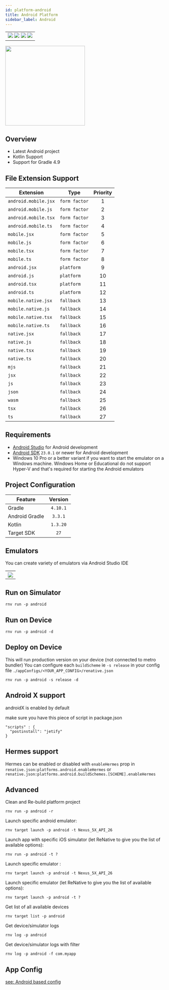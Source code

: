 ```yaml
---
id: platform-android
title: Android Platform
sidebar_label: Android
---
```


<table>
  <tr>
  <td>
    <img src="https://img.shields.io/badge/Mac-yes-brightgreen.svg" />
    <img src="https://img.shields.io/badge/Windows-yes-brightgreen.svg" />
    <img src="https://img.shields.io/badge/Linux-yes-brightgreen.svg" />
    <img src="https://img.shields.io/badge/HostMode-n/a-lightgrey.svg" />
  </td>
  </tr>
</table>

<img src="https://renative.org/img/rnv_android.gif" height="250"/>

## Overview

-   Latest Android project
-   Kotlin Support
-   Support for Gradle 4.9

## File Extension Support

<!--EXTENSION_SUPPORT_START-->

| Extension | Type    | Priority  |
| --------- | --------- | :-------: |
| `android.mobile.jsx` | `form factor` | 1 |
| `android.mobile.js` | `form factor` | 2 |
| `android.mobile.tsx` | `form factor` | 3 |
| `android.mobile.ts` | `form factor` | 4 |
| `mobile.jsx` | `form factor` | 5 |
| `mobile.js` | `form factor` | 6 |
| `mobile.tsx` | `form factor` | 7 |
| `mobile.ts` | `form factor` | 8 |
| `android.jsx` | `platform` | 9 |
| `android.js` | `platform` | 10 |
| `android.tsx` | `platform` | 11 |
| `android.ts` | `platform` | 12 |
| `mobile.native.jsx` | `fallback` | 13 |
| `mobile.native.js` | `fallback` | 14 |
| `mobile.native.tsx` | `fallback` | 15 |
| `mobile.native.ts` | `fallback` | 16 |
| `native.jsx` | `fallback` | 17 |
| `native.js` | `fallback` | 18 |
| `native.tsx` | `fallback` | 19 |
| `native.ts` | `fallback` | 20 |
| `mjs` | `fallback` | 21 |
| `jsx` | `fallback` | 22 |
| `js` | `fallback` | 23 |
| `json` | `fallback` | 24 |
| `wasm` | `fallback` | 25 |
| `tsx` | `fallback` | 26 |
| `ts` | `fallback` | 27 |

<!--EXTENSION_SUPPORT_END-->

## Requirements

-   [Android Studio](https://developer.android.com/studio/index.html) for Android development
-   [Android SDK](https://developer.android.com/sdk/) `23.0.1` or newer for Android development
-   Windows 10 Pro or a better variant if you want to start the emulator on a Windows machine. Windows Home or Educational do not support Hyper-V and that's required for starting the Android emulators

## Project Configuration

| Feature        | Version  |
| -------------- | :------: |
| Gradle         | `4.10.1` |
| Android Gradle | `3.3.1`  |
| Kotlin         | `1.3.20` |
| Target SDK     |   `27`   |

## Emulators

You can create variety of emulators via Android Studio IDE

<table>
  <tr>
    <th>
    <img src="https://renative.org/img/android1.png" />
    </th>
  </tr>
</table>

## Run on Simulator

```
rnv run -p android
```

## Run on Device

```
rnv run -p android -d
```

## Deploy on Device

This will run production version on your device (not connected to metro bundler)
You can configure each `buildScheme` ie `-s release` in your config file `./appConfigs/<YOUR_APP_CONFIG>/renative.json`

```
rnv run -p android -s release -d
```

## Android X support

androidX is enabled by default

make sure you have this piece of script in package.json

```
"scripts" : {
  "postinstall": "jetify"
}
```

## Hermes support

Hermes can be enabled or disabled with `enableHermes` prop in `renative.json:platforms.android.enableHermes`
or `renative.json:platforms.android.buildSchemes.[SCHEME].enableHermes`

## Advanced

Clean and Re-build platform project

```
rnv run -p android -r
```

Launch specific android emulator:

```
rnv target launch -p android -t Nexus_5X_API_26
```

Launch app with specific iOS simulator (let ReNative to give you the list of available options):

```
rnv run -p android -t ?
```

Launch specific emulator :

```
rnv target launch -p android -t Nexus_5X_API_26
```

Launch specific emulator (let ReNative to give you the list of available options):

```
rnv target launch -p android -t ?
```

Get list of all available devices

```
rnv target list -p android
```

Get device/simulator logs

```
rnv log -p android
```

Get device/simulator logs with filter

```
rnv log -p android -f com.myapp
```

## App Config

[see: Android based config](api-config.md#android-props)
